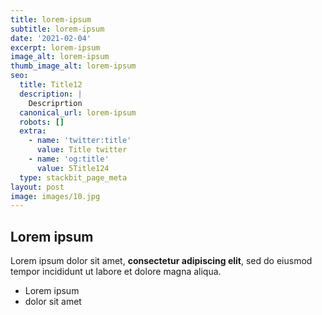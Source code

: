 ```yaml
---
title: lorem-ipsum
subtitle: lorem-ipsum
date: '2021-02-04'
excerpt: lorem-ipsum
image_alt: lorem-ipsum
thumb_image_alt: lorem-ipsum
seo:
  title: Title12
  description: |
    Descriprtion
  canonical_url: lorem-ipsum
  robots: []
  extra:
    - name: 'twitter:title'
      value: Title twitter
    - name: 'og:title'
      value: 5Title124
  type: stackbit_page_meta
layout: post
image: images/10.jpg
---
```

## Lorem ipsum

Lorem ipsum dolor sit amet, **consectetur adipiscing elit**, sed do eiusmod tempor incididunt ut labore et dolore magna aliqua.

- Lorem ipsum
- dolor sit amet